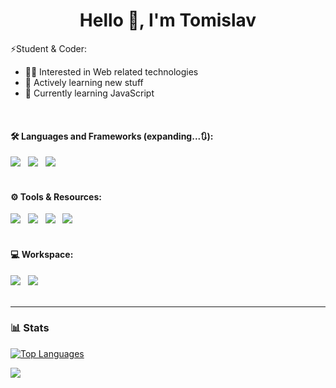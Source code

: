 <h1 align="center">Hello 👋, I'm Tomislav </h1>

⚡Student & Coder:
- 👨‍💻 Interested in Web related technologies
- 🌱 Actively learning new stuff
- 🎯 Currently learning JavaScript
<br>

#### 🛠️ Languages and Frameworks (expanding...🔃):

[![](https://img.shields.io/badge/HTML5-E34F26?style=for-the-badge&logo=html5&logoColor=white)](https://www.github.com/andrict05) &nbsp;
[![](https://img.shields.io/badge/CSS3-1572B6?style=for-the-badge&logo=css3&logoColor=white)](https://www.github.com/andrict05) &nbsp;
[![](https://img.shields.io/badge/Sass-CC6699?style=for-the-badge&logo=sass&logoColor=white)](https://www.github.com/andrict05) &nbsp;
<br><br>

#### ⚙️ Tools & Resources:

[![](https://img.shields.io/badge/VSCode-0078D4?style=for-the-badge&logo=visual%20studio%20code&logoColor=white)](https://www.github.com/andrict05) &nbsp;
[![](https://img.shields.io/badge/GIT-E44C30?style=for-the-badge&logo=git&logoColor=white)](https://www.github.com/andrict05) &nbsp;
[![](https://img.shields.io/badge/GitHub-100000?style=for-the-badge&logo=github&logoColor=white)](https://www.github.com/andrict05) &nbsp;
[![](https://img.shields.io/badge/Udemy-EC5252?style=for-the-badge&logo=Udemy&logoColor=white)](https://www.udemy.com) &nbsp;
<br><br>

#### 💻 Workspace:

![](https://img.shields.io/badge/Windows-0078D6?style=for-the-badge&label=OS&logo=windows&logoColor=white) &nbsp;
![](https://img.shields.io/badge/lenovo%20laptop-E2231A?style=for-the-badge&logo=lenovo&logoColor=white) &nbsp;
<br><br>

---

### 📊 Stats

[![Top Languages](https://github-readme-stats.vercel.app/api/top-langs/?username=andrict05&layout=compact)](https://www.github.com/andrict05)
<br>

![](https://github-profile-summary-cards.vercel.app/api/cards/profile-details?username=andrict05&theme=nord_bright)
